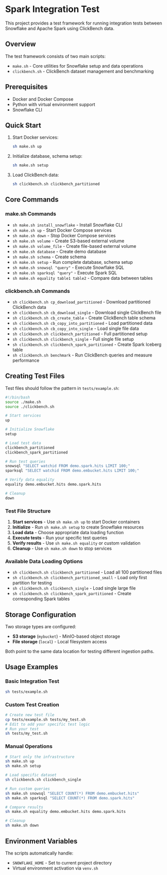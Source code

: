 # Spark Integration Test

This project provides a test framework for running integration tests between Snowflake and Apache Spark using ClickBench data.

## Overview

The test framework consists of two main scripts:

- `make.sh` - Core utilities for Snowflake setup and data operations
- `clickbench.sh` - ClickBench dataset management and benchmarking

## Prerequisites

- Docker and Docker Compose
- Python with virtual environment support
- Snowflake CLI

## Quick Start

1. Start Docker services:

   ```bash
   sh make.sh up
   ```

2. Initialize database, schema setup:

   ```bash
   sh make.sh setup
   ```

3. Load ClickBench data:

   ```bash
   sh clickbench.sh clickbench_partitioned
   ```

## Core Commands

### make.sh Commands

- `sh make.sh install_snowflake` - Install Snowflake CLI
- `sh make.sh up` - Start Docker Compose services
- `sh make.sh down` - Stop Docker Compose services
- `sh make.sh volume` - Create S3-based external volume
- `sh make.sh volume_file` - Create file-based external volume
- `sh make.sh database` - Create demo database
- `sh make.sh schema` - Create schema
- `sh make.sh setup` - Run complete database, schema setup
- `sh make.sh snowsql "query"` - Execute Snowflake SQL
- `sh make.sh sparksql "query"` - Execute Spark SQL
- `sh make.sh equality table1 table2` - Compare data between tables

### clickbench.sh Commands

- `sh clickbench.sh cp_download_partitioned` - Download partitioned ClickBench data
- `sh clickbench.sh cb_download_single` - Download single ClickBench file
- `sh clickbench.sh cb_create_table` - Create ClickBench table schema
- `sh clickbench.sh cb_copy_into_partitioned` - Load partitioned data
- `sh clickbench.sh cb_copy_into_single` - Load single file data
- `sh clickbench.sh clickbench_partitioned` - Full partitioned setup
- `sh clickbench.sh clickbench_single` - Full single file setup
- `sh clickbench.sh clickbench_spark_partitioned` - Create Spark Iceberg table
- `sh clickbench.sh benchmark` - Run ClickBench queries and measure performance

## Creating Test Files

Test files should follow the pattern in `tests/example.sh`:

```bash
#!/bin/bash
source ./make.sh
source ./clickbench.sh

# Start services
up

# Initialize Snowflake
setup

# Load test data
clickbench_partitioned
clickbench_spark_partitioned

# Run test queries
snowsql "SELECT watchid FROM demo.spark.hits LIMIT 100;"
sparksql "SELECT watchid FROM demo.embucket.hits LIMIT 100;"

# Verify data equality
equality demo.embucket.hits demo.spark.hits

# Cleanup
down
```

### Test File Structure

1. **Start services** - Use `sh make.sh up` to start Docker containers
2. **Initialize** - Run `sh make.sh setup` to create Snowflake resources
3. **Load data** - Choose appropriate data loading function
4. **Execute tests** - Run your specific test queries
5. **Verify results** - Use `sh make.sh equality` or custom validation
6. **Cleanup** - Use `sh make.sh down` to stop services

### Available Data Loading Options

- `sh clickbench.sh clickbench_partitioned` - Load all 100 partitioned files
- `sh clickbench.sh clickbench_partitioned_small` - Load only first partition for testing
- `sh clickbench.sh clickbench_single` - Load single large file
- `sh clickbench.sh clickbench_spark_partitioned` - Create corresponding Spark tables

## Storage Configuration

Two storage types are configured:

- **S3 storage** (`mybucket`) - MinIO-based object storage
- **File storage** (`local`) - Local filesystem access

Both point to the same data location for testing different ingestion paths.

## Usage Examples

### Basic Integration Test

```bash
sh tests/example.sh
```

### Custom Test Creation

```bash
# Create new test file
cp tests/example.sh tests/my_test.sh
# Edit to add your specific test logic
# Run your test
sh tests/my_test.sh
```

### Manual Operations

```bash
# Start only the infrastructure
sh make.sh up
sh make.sh setup

# Load specific dataset
sh clickbench.sh clickbench_single

# Run custom queries
sh make.sh snowsql "SELECT COUNT(*) FROM demo.embucket.hits"
sh make.sh sparksql "SELECT COUNT(*) FROM demo.spark.hits"

# Compare results
sh make.sh equality demo.embucket.hits demo.spark.hits

# Cleanup
sh make.sh down
```

## Environment Variables

The scripts automatically handle:

- `SNOWFLAKE_HOME` - Set to current project directory
- Virtual environment activation via `venv.sh`
